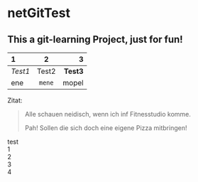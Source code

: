 # netGitTest

## This a git-learning Project, just for fun!

|1|2|3|
|:---|:---:|---:|
|_Test1_|Test2|**Test3**|
|ene|`mene`|mopel|

Zitat:
> Alle schauen neidisch, wenn ich inf Fitnesstudio komme.<p>
> Pah! Sollen die sich doch eine eigene Pizza mitbringen!

test  
1  
2  
3  
4  
